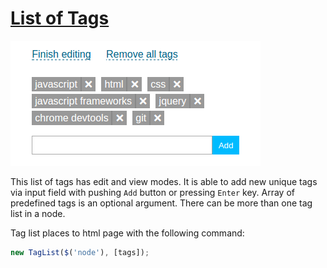 # [List of Tags](http://viacheslav-karnaukh.github.io/taglist)

![List of Tags example](../img/taglist.png)

This list of tags has edit and view modes. It is able to add new unique tags via input field with pushing `Add` button or pressing `Enter` key. Array of predefined tags is an optional argument. There can be more than one tag list in a node.

Tag list places to html page with the following command:

```javascript
new TagList($('node'), [tags]);
```